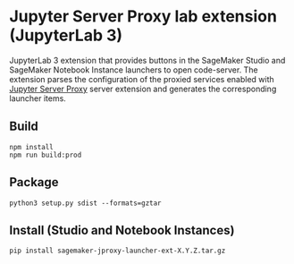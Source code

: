 # Jupyter Server Proxy lab extension (JupyterLab 3)
JupyterLab 3 extension that provides buttons in the SageMaker Studio and SageMaker Notebook Instance launchers to open code-server.
The extension parses the configuration of the proxied services enabled with [Jupyter Server Proxy](https://github.com/jupyterhub/jupyter-server-proxy) server extension and generates the corresponding launcher items.

## Build

    npm install
    npm run build:prod

## Package

    python3 setup.py sdist --formats=gztar

## Install (Studio and Notebook Instances)

    pip install sagemaker-jproxy-launcher-ext-X.Y.Z.tar.gz
